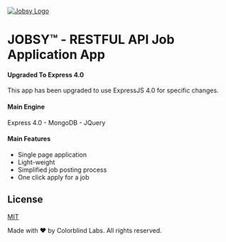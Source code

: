 [![Jobsy Logo](http://beta.jobsy.io/assets/img/jobsy_logo_black.png)](http://beta.jobsy.io/)
# JOBSY&trade; - RESTFUL API Job Application App

#### Upgraded To Express 4.0
This app has been upgraded to use ExpressJS 4.0 for specific changes.

#### Main Engine
Express 4.0 - MongoDB - JQuery

#### Main Features
- Single page application
- Light-weight
- Simplified job posting process
- One click apply for a job

## License

[MIT](LICENSE)







Made with &#9829; by Colorblind Labs. All rights reserved.
